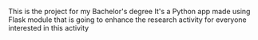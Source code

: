 This is the project for my Bachelor's degree
It's a Python app made using Flask module that is going to enhance the research activity for everyone interested in this activity
